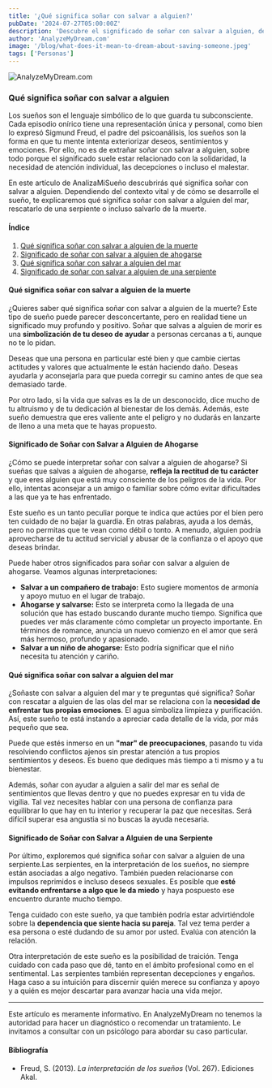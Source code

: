 ```yaml
---
title: '¿Qué significa soñar con salvar a alguien?'
pubDate: '2024-07-27T05:00:00Z'
description: 'Descubre el significado de soñar con salvar a alguien, desde salvarlo de la muerte hasta rescatarlo de una serpiente.'
author: 'AnalyzeMyDream.com'
image: '/blog/what-does-it-mean-to-dream-about-saving-someone.jpeg'
tags: ['Personas']
---
```


![AnalyzeMyDream.com](/blog/what-does-it-mean-to-dream-about-saving-someone.jpeg)

### Qué significa soñar con salvar a alguien

Los sueños son el lenguaje simbólico de lo que guarda tu subconsciente. Cada episodio onírico tiene una representación única y personal, como bien lo expresó Sigmund Freud, el padre del psicoanálisis, los sueños son la forma en que tu mente intenta exteriorizar deseos, sentimientos y emociones. Por ello, no es de extrañar soñar con salvar a alguien, sobre todo porque el significado suele estar relacionado con la solidaridad, la necesidad de atención individual, las decepciones o incluso el malestar.

En este artículo de AnalizaMiSueño descubrirás qué significa soñar con salvar a alguien. Dependiendo del contexto vital y de cómo se desarrolle el sueño, te explicaremos qué significa soñar con salvar a alguien del mar, rescatarlo de una serpiente o incluso salvarlo de la muerte.

#### Índice

1. [Qué significa soñar con salvar a alguien de la muerte](#que-significa-soñar-con-salvar-a-alguien-de-la-muerte)
2. [Significado de soñar con salvar a alguien de ahogarse](#significado-de-soñar-con-salvar-a-alguien-de-ahogarse)
3. [Qué significa soñar con salvar a alguien del mar](#que-significa-soñar-con-salvar-a-alguien-del-mar)
4. [Significado de soñar con salvar a alguien de una serpiente](#significado-de-soñar-con-salvar-a-alguien-de-una-serpiente)

#### Qué significa soñar con salvar a alguien de la muerte

¿Quieres saber qué significa soñar con salvar a alguien de la muerte? Este tipo de sueño puede parecer desconcertante, pero en realidad tiene un significado muy profundo y positivo. Soñar que salvas a alguien de morir es una **simbolización de tu deseo de ayudar** a personas cercanas a ti, aunque no te lo pidan.

Deseas que una persona en particular esté bien y que cambie ciertas actitudes y valores que actualmente le están haciendo daño. Deseas ayudarla y aconsejarla para que pueda corregir su camino antes de que sea demasiado tarde.

Por otro lado, si la vida que salvas es la de un desconocido, dice mucho de tu altruismo y de tu dedicación al bienestar de los demás. Además, este sueño demuestra que eres valiente ante el peligro y no dudarás en lanzarte de lleno a una meta que te hayas propuesto.

#### Significado de Soñar con Salvar a Alguien de Ahogarse

¿Cómo se puede interpretar soñar con salvar a alguien de ahogarse? Si sueñas que salvas a alguien de ahogarse, **refleja la rectitud de tu carácter** y que eres alguien que está muy consciente de los peligros de la vida. Por ello, intentas aconsejar a un amigo o familiar sobre cómo evitar dificultades a las que ya te has enfrentado.

Este sueño es un tanto peculiar porque te indica que actúes por el bien pero ten cuidado de no bajar la guardia. En otras palabras, ayuda a los demás, pero no permitas que te vean como débil o tonto. A menudo, alguien podría aprovecharse de tu actitud servicial y abusar de la confianza o el apoyo que deseas brindar.

Puede haber otros significados para soñar con salvar a alguien de ahogarse. Veamos algunas interpretaciones:
- **Salvar a un compañero de trabajo:** Esto sugiere momentos de armonía y apoyo mutuo en el lugar de trabajo.
- **Ahogarse y salvarse:** Esto se interpreta como la llegada de una solución que has estado buscando durante mucho tiempo. Significa que puedes ver más claramente cómo completar un proyecto importante. En términos de romance, anuncia un nuevo comienzo en el amor que será más hermoso, profundo y apasionado.
- **Salvar a un niño de ahogarse:** Esto podría significar que el niño necesita tu atención y cariño.

#### Qué significa soñar con salvar a alguien del mar

¿Soñaste con salvar a alguien del mar y te preguntas qué significa? Soñar con rescatar a alguien de las olas del mar se relaciona con la **necesidad de enfrentar tus propias emociones**. El agua simboliza limpieza y purificación. Así, este sueño te está instando a apreciar cada detalle de la vida, por más pequeño que sea.

Puede que estés inmerso en un **"mar" de preocupaciones**, pasando tu vida resolviendo conflictos ajenos sin prestar atención a tus propios sentimientos y deseos. Es bueno que dediques más tiempo a ti mismo y a tu bienestar.

Además, soñar con ayudar a alguien a salir del mar es señal de sentimientos que llevas dentro y que no puedes expresar en tu vida de vigilia. Tal vez necesites hablar con una persona de confianza para equilibrar lo que hay en tu interior y recuperar la paz que necesitas. Será difícil superar esa angustia si no buscas la ayuda necesaria.

#### Significado de Soñar con Salvar a Alguien de una Serpiente

Por último, exploremos qué significa soñar con salvar a alguien de una serpiente.Las serpientes, en la interpretación de los sueños, no siempre están asociadas a algo negativo. También pueden relacionarse con impulsos reprimidos e incluso deseos sexuales. Es posible que **esté evitando enfrentarse a algo que le da miedo** y haya pospuesto ese encuentro durante mucho tiempo.

Tenga cuidado con este sueño, ya que también podría estar advirtiéndole sobre la **dependencia que siente hacia su pareja**. Tal vez tema perder a esa persona o esté dudando de su amor por usted. Evalúa con atención la relación.

Otra interpretación de este sueño es la posibilidad de traición. Tenga cuidado con cada paso que dé, tanto en el ámbito profesional como en el sentimental. Las serpientes también representan decepciones y engaños. Haga caso a su intuición para discernir quién merece su confianza y apoyo y a quién es mejor descartar para avanzar hacia una vida mejor.

---

Este artículo es meramente informativo. En AnalyzeMyDream no tenemos la autoridad para hacer un diagnóstico o recomendar un tratamiento. Le invitamos a consultar con un psicólogo para abordar su caso particular.

#### Bibliografía

- Freud, S. (2013). *La interpretación de los sueños* (Vol. 267). Ediciones Akal.